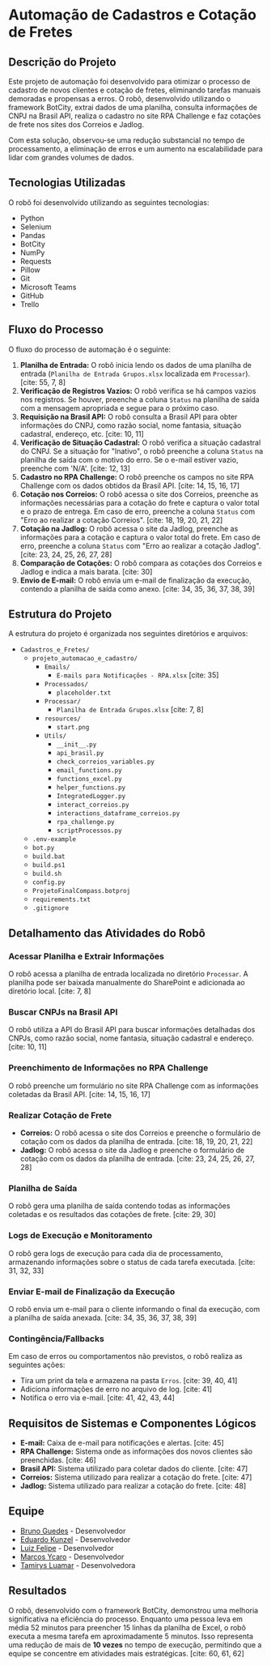#   Automação de Cadastros e Cotação de Fretes

##  Descrição do Projeto

Este projeto de automação foi desenvolvido para otimizar o processo de cadastro de novos clientes e cotação de fretes, eliminando tarefas manuais demoradas e propensas a erros. O robô, desenvolvido utilizando o framework BotCity, extrai dados de uma planilha, consulta informações de CNPJ na Brasil API, realiza o cadastro no site RPA Challenge e faz cotações de frete nos sites dos Correios e Jadlog.

Com esta solução, observou-se uma redução substancial no tempo de processamento, a eliminação de erros e um aumento na escalabilidade para lidar com grandes volumes de dados.

##  Tecnologias Utilizadas

O robô foi desenvolvido utilizando as seguintes tecnologias:

* Python
* Selenium
* Pandas
* BotCity
* NumPy
* Requests
* Pillow
* Git
* Microsoft Teams
* GitHub
* Trello

##  Fluxo do Processo

O fluxo do processo de automação é o seguinte:

1.  **Planilha de Entrada:** O robô inicia lendo os dados de uma planilha de entrada (`Planilha de Entrada Grupos.xlsx` localizada em `Processar`). [cite: 55, 7, 8]
2.  **Verificação de Registros Vazios:** O robô verifica se há campos vazios nos registros. Se houver, preenche a coluna `Status` na planilha de saída com a mensagem apropriada e segue para o próximo caso.
3.  **Requisição na Brasil API:** O robô consulta a Brasil API para obter informações do CNPJ, como razão social, nome fantasia, situação cadastral, endereço, etc. [cite: 10, 11]
4.  **Verificação de Situação Cadastral:** O robô verifica a situação cadastral do CNPJ. Se a situação for "Inativo", o robô preenche a coluna `Status` na planilha de saída com o motivo do erro. Se o e-mail estiver vazio, preenche com 'N/A'. [cite: 12, 13]
5.  **Cadastro no RPA Challenge:** O robô preenche os campos no site RPA Challenge com os dados obtidos da Brasil API. [cite: 14, 15, 16, 17]
6.  **Cotação nos Correios:** O robô acessa o site dos Correios, preenche as informações necessárias para a cotação do frete e captura o valor total e o prazo de entrega. Em caso de erro, preenche a coluna `Status` com "Erro ao realizar a cotação Correios". [cite: 18, 19, 20, 21, 22]
7.  **Cotação na Jadlog:** O robô acessa o site da Jadlog, preenche as informações para a cotação e captura o valor total do frete. Em caso de erro, preenche a coluna `Status` com "Erro ao realizar a cotação Jadlog". [cite: 23, 24, 25, 26, 27, 28]
8.  **Comparação de Cotações:** O robô compara as cotações dos Correios e Jadlog e indica a mais barata. [cite: 30]
9.  **Envio de E-mail:** O robô envia um e-mail de finalização da execução, contendo a planilha de saída como anexo. [cite: 34, 35, 36, 37, 38, 39]

##  Estrutura do Projeto

A estrutura do projeto é organizada nos seguintes diretórios e arquivos:

* `Cadastros_e_Fretes/`
    * `projeto_automacao_e_cadastro/`
        * `Emails/`
            * `E-mails para Notificações - RPA.xlsx` [cite: 35]
        * `Processados/`
            * `placeholder.txt`
        * `Processar/`
            * `Planilha de Entrada Grupos.xlsx` [cite: 7, 8]
        * `resources/`
            * `start.png`
        * `Utils/`
            * `__init__.py`
            * `api_brasil.py`
            * `check_correios_variables.py`
            * `email_functions.py`
            * `functions_excel.py`
            * `helper_functions.py`
            * `IntegratedLogger.py`
            * `interact_correios.py`
            * `interactions_dataframe_correios.py`
            * `rpa_challenge.py`
            * `scriptProcessos.py`
    * `.env-example`
    * `bot.py`
    * `build.bat`
    * `build.ps1`
    * `build.sh`
    * `config.py`
    * `ProjetoFinalCompass.botproj`
    * `requirements.txt`
    * `.gitignore`

##  Detalhamento das Atividades do Robô

###   Acessar Planilha e Extrair Informações

O robô acessa a planilha de entrada localizada no diretório `Processar`. A planilha pode ser baixada manualmente do SharePoint e adicionada ao diretório local. [cite: 7, 8]

###   Buscar CNPJs na Brasil API

O robô utiliza a API do Brasil API para buscar informações detalhadas dos CNPJs, como razão social, nome fantasia, situação cadastral e endereço. [cite: 10, 11]

###   Preenchimento de Informações no RPA Challenge

O robô preenche um formulário no site RPA Challenge com as informações coletadas da Brasil API. [cite: 14, 15, 16, 17]

###   Realizar Cotação de Frete

* **Correios:** O robô acessa o site dos Correios e preenche o formulário de cotação com os dados da planilha de entrada. [cite: 18, 19, 20, 21, 22]
* **Jadlog:** O robô acessa o site da Jadlog e preenche o formulário de cotação com os dados da planilha de entrada. [cite: 23, 24, 25, 26, 27, 28]

###   Planilha de Saída

O robô gera uma planilha de saída contendo todas as informações coletadas e os resultados das cotações de frete. [cite: 29, 30]

###   Logs de Execução e Monitoramento

O robô gera logs de execução para cada dia de processamento, armazenando informações sobre o status de cada tarefa executada. [cite: 31, 32, 33]

###   Enviar E-mail de Finalização da Execução

O robô envia um e-mail para o cliente informando o final da execução, com a planilha de saída anexada. [cite: 34, 35, 36, 37, 38, 39]

###   Contingência/Fallbacks

Em caso de erros ou comportamentos não previstos, o robô realiza as seguintes ações:

* Tira um print da tela e armazena na pasta `Erros`. [cite: 39, 40, 41]
* Adiciona informações de erro no arquivo de log. [cite: 41]
* Notifica o erro via e-mail. [cite: 41, 42, 43, 44]

##  Requisitos de Sistemas e Componentes Lógicos

* **E-mail:** Caixa de e-mail para notificações e alertas. [cite: 45]
* **RPA Challenge:** Sistema onde as informações dos novos clientes são preenchidas. [cite: 46]
* **Brasil API:** Sistema utilizado para coletar dados do cliente. [cite: 47]
* **Correios:** Sistema utilizado para realizar a cotação do frete. [cite: 47]
* **Jadlog:** Sistema utilizado para realizar a cotação do frete. [cite: 48]

##  Equipe

* [Bruno Guedes](https://github.com/b-guedes) - Desenvolvedor
* [Eduardo Kunzel](https://github.com/eduardo-kt) - Desenvolvedor
* [Luiz Felipe](https://github.com/felinjo) - Desenvolvedor
* [Marcos Ycaro](https://github.com/ycarotrindade) - Desenvolvedor
* [Tamirys Luamar](https://github.com/TamirysOliveira) - Desenvolvedora

##  Resultados

O robô, desenvolvido com o framework BotCity, demonstrou uma melhoria significativa na eficiência do processo. Enquanto uma pessoa leva em média 52 minutos para preencher 15 linhas da planilha de Excel, o robô executa a mesma tarefa em aproximadamente 5 minutos. Isso representa uma redução de mais de **10 vezes** no tempo de execução, permitindo que a equipe se concentre em atividades mais estratégicas. [cite: 60, 61, 62]

